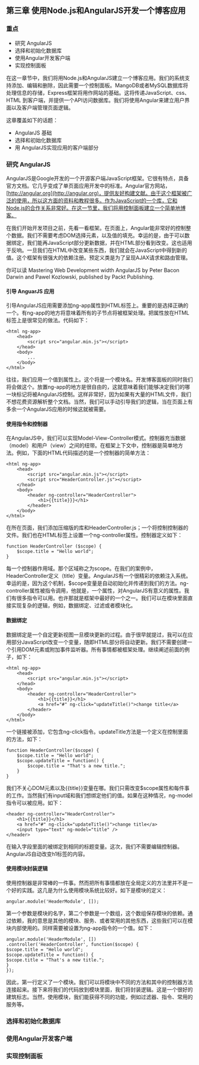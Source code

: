 ## 第三章 使用Node.js和AngularJS开发一个博客应用

### 重点

* 研究 AngularJS
* 选择和初始化数据库
* 使用Angular开发客户端
* 实现控制面板

在这一章节中，我们将用Node.js和AngularJS建立一个博客应用。我们的系统支持添加、编辑和删除，因此需要一个控制面板。MangoDB或者MySQL数据库将处理信息的存储，Express框架将用作网站的基础。这将传递JavaScript、css、HTML 到客户端，并提供一个API访问数据库。我们将使用Angular来建立用户界面以及客户端管理页面逻辑。

这章覆盖如下的话题：

+ AngularJS 基础
+ 选择和初始化数据库
+ 用 AngularJS实现应用的客户端部分

### 研究 AngularJS

AngularJS是Google开发的一个开源客户端JavaScript框架。它很有特点，具备官方文档。它几乎变成了单页面应用开发中的标准。Angular官方网站，[http://angular.org](http://angular.org)，提供友好构建文献。由于这个框架被广泛的使用，所以这方面的资料和教程很多。作为JavaScript的一个库，它和Node.js的合作关系非常好。在这一节里，我们将用控制面板建立一个简单地博客。

在我们开始开发项目之前，先看一看框架。在页面上，Angular能非常好的控制整个数据。我们不需要考虑DOM选择元素，以及值的填充。幸运的是，由于可以数据绑定，我们能再JavaScript部分更新数据，并在HTML部分看到改变。这也适用于反响。一旦我们在HTML中改变某些东西，我们就会在JavaScript中得到新的值。这个框架有很强大的依赖注册。预定义类是为了呈现AJAX请求和路由管理。

你可以读 Mastering Web Development  width AngularJS by Peter Bacon Darwin and Pawel Kozlowski, published by Packt Publishing.

#### 引导 AnguarJS 应用

引导AngularJS应用需要添加ng-app属性到HTML标签上。重要的是选择正确的一个。有ng-app的地方将意味着所有的子节点将被框架处理。把属性放在HTML标签上是很常见的做法。代码如下：

```
<html ng-app>
	<head>
		<script src="angular.min.js"></script>
	</head>
	<body>
		...
	</body>
</html>
```

往往，我们应用一个值到属性上。这个将是一个模块名。开发博客面板的同时我们将会做这个。放置ng-app的地方是很自由的，这就意味着我们能够决定我们的哪一块标记将被AngularJS控制。这样非常好，因为如果有大量的HTML文件，我们不想花费资源解析整个文档。当然，我们可以手动引导我们的逻辑，当在页面上有多余一个AngularJS应用的时候这就被需要。

#### 使用指令和控制器

在AngularJS中，我们可以实现Model-View-Controller模式。控制器充当数据（model）和用户（view）之间的纽带。在框架上下文中，控制器是简单地方法。例如，下面的HTML代码描述的是一个控制器的简单方法：

```
<html ng-app>
	<head>
		<script src="angular.min.js"></script>
		<script src="HeaderController.js"></script>
	</head>
	<body>
		<header ng-controller="HeaderController">
			<h1>{{title}}}</h1>
		</header>
	</body>
</html>
```

在<head>所在页面，我们添加压缩版的库和HeaderController.js；一个将控制控制器的文件。我们也在HTML标签上设置一个ng-controller属性。控制器定义如下：

```
function HeaderController ($scope) {
	$scope.title = "Hello world";
}
```

每一个控制器作用域。那个区域称之为scope。在我们的案例中，HeaderController定义（title）变量。AngularJS有一个很精彩的依赖注入系统。幸运的是，因为这个机制，$scope变量是自动初始化并传递到我们的方法。ng-controller属性被指令调用，他就是，一个属性，对AngularJS有意义的属性。我们有很多指令可以用。也许那就是框架中最好的一个之一。我们可以在模块里面直接实现复杂的逻辑，例如，数据绑定、过滤或者模块化。

#### 数据绑定

数据绑定是一个自定更新视图一旦模块更新的过程。由于很早就提过，我可以在应用部分JavaScript改变一个变量，随即HTML部分将自动更新。我们不需要创建一个引用DOM元素或附加事件监听器。所有事情都被框架处理。继续阐述前面的例子，如下：

```
<html ng-app>
	<head>
		<script src="angular.min.js"></script>
	</head>
	<body>
		<header ng-controller="HeaderController">
			<h1>{{title}}</h1>
			<a href="#" ng-click="updateTitle()">change title</a>
		</header>
	</body>
</html>
```

一个链接被添加，它包含ng-click指令。updateTitle方法是一个定义在控制里面的方法，如下：

```
function HeaderController($scope) {
	$scope.title = "Hello world";
	$scope.updateTitle = function() {
		$scope.title = "That's a new title.";
	}
}
```

我们不关心DOM元素以及{{title}}变量在哪。我们只需改变$scope属性和每件事的工作。当然我们有input域和我们想绑定他们的值。如果在这种情况，ng-model指令可以被应用。如下：

```
<header ng-controller="HeaderController">
	<h1>{{title}}</h1>
	<a href="#" ng-click="updateTitle()">change title</a>
	<input type="text" ng-model="title" /> 
</header>
```

在输入字段里面的被绑定到相同的标题变量。这次，我们不需要编辑控制器。AngularJS自动改变h1标签的内容。

#### 使用模块封装逻辑

使用控制器是非常棒的一件事。然而把所有事情都放在全局定义的方法里并不是一个好的实践。这几是为什么使用模块系统比较好。如下是模块的定义：

```
angular.module('HeaderModule', []);
```

第一个参数是模块的名字，第二个参数是一个数组，这个数组保存模块的依赖。通过依赖，我的意思是其他的模块、服务、或者常用的其他东西，这些我们可以在模块内部使用的。同样需要被设置为ng-app指令的一个值。如下：

```
angular.module('HeaderModule', [])
.controller('HeaderController', function($scope) {
$scope.title = "Hello world";
$scope.updateTitle = function() {
$scope.title = "That's a new title.";
}
});
```

因此，第一行定义了一个模块。我们可以将模块中不同的方法和其中的控制器方法连接起来。接下来将我们的代码放到模块里面，我们将封装逻辑。这是一个很好的建筑标志。当然，使用模块，我们能获得不同的功能，例如过滤器、指令、常用的服务等。

### 选择和初始化数据库
### 使用Angular开发客户端
### 实现控制面板